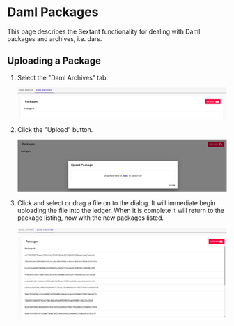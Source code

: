# Daml Packages

  This page describes the Sextant functionality for dealing with Daml packages
  and archives, i.e. dars.

## Uploading a Package

1. Select the "Daml Archives" tab.

   ![Daml Archives](../../images/daml-archives-fresh.png)

1. Click the "Upload" button.

   ![Upload](../../images/upload-package.png)

1. Click and select or drag a file on to the dialog. It will immediate begin
   uploading the file into the ledger. When it is complete it will return to the
   package listing, now with the new packages listed.

   ![Daml Archives](../../images/daml-archives-filled.png)
